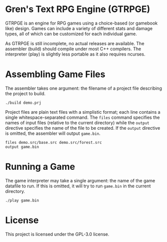 # Gren's Text RPG Engine (GTRPGE)

GTRPGE is an engine for RPG games using a choice-based (or gamebook like) design. Games can include a variety of different stats and damage types, all of which can be customized for each individual game.

As GTRPGE is still incomplete, no actual releases are available. The assembler (build) should compile under most C++ compilers. The interpreter (play) is slightly less portable as it also requires ncurses.

# Assembling Game Files

The assembler takes one argument: the filename of a project file describing the project to build.

```
./build demo.prj
```

Project files are plain text files with a simplistic format; each line contains a single whitespace-separated command. The ```files``` command specifies the names of input files (relative to the current directory) while the ```output``` directive specifies the name of the file to be created. If the ```output``` directive is omitted, the assembler will output ```game.bin```.

```
files demo.src/base.src demo.src/forest.src
output game.bin
```

# Running a Game

The game interpreter may take a single argument: the name of the game datafile to run. If this is omitted, it will try to run ```game.bin``` in the current directory.

```
./play game.bin
```


# License

This project is licensed under the GPL-3.0 license.
